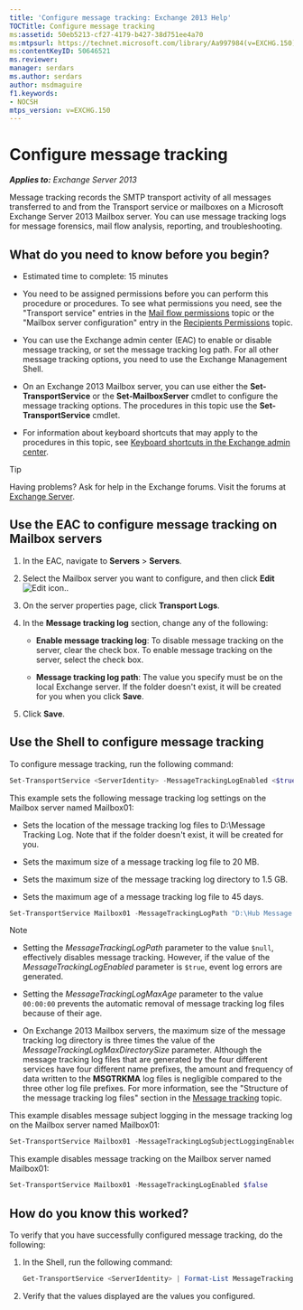 ```yaml
---
title: 'Configure message tracking: Exchange 2013 Help'
TOCTitle: Configure message tracking
ms:assetid: 50eb5213-cf27-4179-b427-38d751ee4a70
ms:mtpsurl: https://technet.microsoft.com/library/Aa997984(v=EXCHG.150)
ms:contentKeyID: 50646521
ms.reviewer: 
manager: serdars
ms.author: serdars
author: msdmaguire
f1.keywords:
- NOCSH
mtps_version: v=EXCHG.150
---
```


# Configure message tracking

_**Applies to:** Exchange Server 2013_

Message tracking records the SMTP transport activity of all messages transferred to and from the Transport service or mailboxes on a Microsoft Exchange Server 2013 Mailbox server. You can use message tracking logs for message forensics, mail flow analysis, reporting, and troubleshooting.

## What do you need to know before you begin?

- Estimated time to complete: 15 minutes

- You need to be assigned permissions before you can perform this procedure or procedures. To see what permissions you need, see the "Transport service" entries in the [Mail flow permissions](mail-flow-permissions-exchange-2013-help.md) topic or the "Mailbox server configuration" entry in the [Recipients Permissions](recipients-permissions-exchange-2013-help.md) topic.

- You can use the Exchange admin center (EAC) to enable or disable message tracking, or set the message tracking log path. For all other message tracking options, you need to use the Exchange Management Shell.

- On an Exchange 2013 Mailbox server, you can use either the **Set-TransportService** or the **Set-MailboxServer** cmdlet to configure the message tracking options. The procedures in this topic use the **Set-TransportService** cmdlet.

- For information about keyboard shortcuts that may apply to the procedures in this topic, see [Keyboard shortcuts in the Exchange admin center](keyboard-shortcuts-in-the-exchange-admin-center-2013-help.md).

> [!TIP]
> Having problems? Ask for help in the Exchange forums. Visit the forums at [Exchange Server](https://social.technet.microsoft.com/forums/office/home?category=exchangeserver).

## Use the EAC to configure message tracking on Mailbox servers

1. In the EAC, navigate to **Servers** \> **Servers**.

2. Select the Mailbox server you want to configure, and then click **Edit** ![Edit icon.](images/JJ218640.6f53ccb2-1f13-4c02-bea0-30690e6ea71d(EXCHG.150).gif "Edit icon").

3. On the server properties page, click **Transport Logs**.

4. In the **Message tracking log** section, change any of the following:

   - **Enable message tracking log**: To disable message tracking on the server, clear the check box. To enable message tracking on the server, select the check box.

   - **Message tracking log path**: The value you specify must be on the local Exchange server. If the folder doesn't exist, it will be created for you when you click **Save**.

5. Click **Save**.

## Use the Shell to configure message tracking

To configure message tracking, run the following command:

```powershell
Set-TransportService <ServerIdentity> -MessageTrackingLogEnabled <$true | $false> -MessageTrackingLogMaxAge <dd.hh:mm:ss> -MessageTrackingLogMaxDirectorySize <Size> -MessageTrackingLogMaxFileSize <Size> -MessageTrackingLogPath <LocalFilePath> -MessageTrackingLogSubjectLoggingEnabled <$true|$false>
```

This example sets the following message tracking log settings on the Mailbox server named Mailbox01:

- Sets the location of the message tracking log files to D:\\Message Tracking Log. Note that if the folder doesn't exist, it will be created for you.

- Sets the maximum size of a message tracking log file to 20 MB.

- Sets the maximum size of the message tracking log directory to 1.5 GB.

- Sets the maximum age of a message tracking log file to 45 days.

```powershell
Set-TransportService Mailbox01 -MessageTrackingLogPath "D:\Hub Message Tracking Log" -MessageTrackingLogMaxFileSize 20MB -MessageTrackingLogMaxDirectorySize 1.5GB -MessageTrackingLogMaxAge 45.00:00:00
```

> [!NOTE]
> <UL>
> <LI>
> <P>Setting the <EM>MessageTrackingLogPath</EM> parameter to the value <CODE>$null</CODE>, effectively disables message tracking. However, if the value of the <EM>MessageTrackingLogEnabled</EM> parameter is <CODE>$true</CODE>, event log errors are generated.</P>
> <LI>
> <P>Setting the <EM>MessageTrackingLogMaxAge</EM> parameter to the value <CODE>00:00:00</CODE> prevents the automatic removal of message tracking log files because of their age.</P>
> <LI>
> <P>On Exchange 2013 Mailbox servers, the maximum size of the message tracking log directory is three times the value of the <EM>MessageTrackingLogMaxDirectorySize</EM> parameter. Although the message tracking log files that are generated by the four different services have four different name prefixes, the amount and frequency of data written to the <STRONG>MSGTRKMA</STRONG> log files is negligible compared to the three other log file prefixes. For more information, see the "Structure of the message tracking log files" section in the <A href="message-tracking-exchange-2013-help.md">Message tracking</A> topic.</P></LI></UL>

This example disables message subject logging in the message tracking log on the Mailbox server named Mailbox01:

```powershell
Set-TransportService Mailbox01 -MessageTrackingLogSubjectLoggingEnabled $false
```

This example disables message tracking on the Mailbox server named Mailbox01:

```powershell
Set-TransportService Mailbox01 -MessageTrackingLogEnabled $false
```

## How do you know this worked?

To verify that you have successfully configured message tracking, do the following:

1. In the Shell, run the following command:

    ```powershell
    Get-TransportService <ServerIdentity> | Format-List MessageTrackingLog*
    ```

2. Verify that the values displayed are the values you configured.
